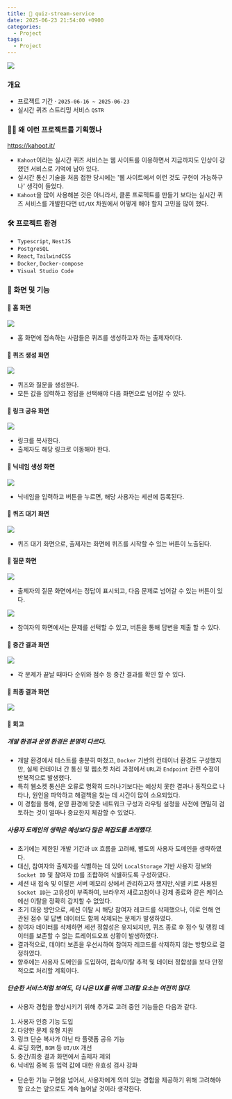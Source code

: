```yaml
---
title: 🧩 quiz-stream-service
date: 2025-06-23 21:54:00 +0900
categories:
  - Project
tags:
  - Project
---
```


![](/assets/image/Pasted%20image%2020250623215510.png)

### 개요
- 프로젝트 기간 · `2025-06-16 ~ 2025-06-23`
- 실시간 퀴즈 스트리밍 서비스 `QSTR`

### 🤷‍♂️ 왜 이런 프로젝트를 기획했나
https://kahoot.it/
- `Kahoot`이라는 실시간 퀴즈 서비스는 웹 사이트를 이용하면서 지금까지도 인상이 강했던 서비스로 기억에 남아 있다.
- 실시간 통신 기술을 처음 접한 당시에는 '웹 사이트에서 이런 것도 구현이 가능하구나' 생각이 들었다.
- `Kahoot`을 많이 사용해본 것은 아니라서, 클론 프로젝트를 만들기 보다는 실시간 퀴즈 서비스를 개발한다면 `UI/UX` 차원에서 어떻게 해야 할지 고민을 많이 했다.

### 🛠 **프로젝트 환경**  
- `Typescript`, `NestJS`
- `PostgreSQL`
- `React`, `TailwindCSS`
- `Docker`, `Docker-compose`
- `Visual Studio Code`

### 🚀  **화면 및 기능**
#### 🔹 홈 화면
![](/assets/image/Pasted%20image%2020250623220919.png)
- 홈 화면에 접속하는 사람들은 퀴즈를 생성하고자 하는 출제자이다.

#### 🔹 퀴즈 생성 화면
![](/assets/image/Pasted%20image%2020250623221546.png)
- 퀴즈와 질문을 생성한다.
- 모든 값을 입력하고 정답을 선택해야 다음 화면으로 넘어갈 수 있다.

#### 🔹 링크 공유 화면
![](/assets/image/Pasted%20image%2020250623221613.png)
- 링크를 복사한다.
- 출제자도 해당 링크로 이동해야 한다.

#### 🔹 닉네임 생성 화면
![](/assets/image/Pasted%20image%2020250623221733.png)
- 닉네임을 입력하고 버튼을 누르면, 해당 사용자는 세션에 등록된다.

#### 🔹 퀴즈 대기 화면
![](/assets/image/Pasted%20image%2020250623221951.png)
- 퀴즈 대기 화면으로, 출제자는 화면에 퀴즈를 시작할 수 있는 버튼이 노출된다.

#### 🔹 질문 화면
![](/assets/image/Pasted%20image%2020250623222100.png)
- 출제자의 질문 화면에서는 정답이 표시되고, 다음 문제로 넘어갈 수 있는 버튼이 있다.

![](Pasted%20image%2020250623222119.png)
- 참여자의 화면에서는 문제를 선택할 수 있고, 버튼을 통해 답변을 제출 할 수 있다.

#### 🔹 중간 결과 화면
![](Pasted%20image%2020250623222245.png)
- 각 문제가 끝날 때마다 순위와 점수 등 중간 결과를 확인 할 수 있다.

#### 🔹 최종 결과 화면
![](/assets/image/Pasted%20image%2020250623222616.png)


####  🧐 회고
##### 개발 환경과 운영 환경은 분명히 다르다.
- 개발 환경에서 테스트를 충분히 마쳤고, `Docker` 기반의 컨테이너 환경도 구성했지만,  실제 컨테이너 간 통신 및 웹소켓 처리 과정에서 `URL`과 `Endpoint` 관련 수정이 반복적으로 발생했다.
- 특히 웹소켓 통신은 오류로 명확히 드러나기보다는 예상치 못한 결과나 동작으로 나타나,  원인을 파악하고 해결책을 찾는 데 시간이 많이 소요되었다.
- 이 경험을 통해, 운영 환경에 맞춘 네트워크 구성과 라우팅 설정을 사전에 면밀히 검토하는 것이 얼마나 중요한지 체감할 수 있었다.

##### 사용자 도메인의 생략은 예상보다 많은 복잡도를 초래했다.
- 초기에는 제한된 개발 기간과 `UX` 흐름을 고려해, 별도의 사용자 도메인을 생략하였다.
- 대신, 참여자와 출제자를 식별하는 데 있어 `LocalStorage` 기반 사용자 정보와 `Socket ID` 및 참여자 `ID`를 조합하여 식별하도록 구성하였다.
- 세션 내 접속 및 이탈은 서버 메모리 상에서 관리하고자 했지만,식별 키로 사용된 `Socket ID`는 고유성이 부족하여, 브라우저 새로고침이나 강제 종료와 같은 케이스에선 이탈을 정확히 감지할 수 없었다.
- 초기 대응 방안으로, 세션 이탈 시 해당 참여자 레코드를 삭제했으나, 이로 인해 연관된 점수 및 답변 데이터도 함께 삭제되는 문제가 발생하였다.
- 참여자 데이터를 삭제하면 세션 정합성은 유지되지만, 퀴즈 종료 후 점수 및 랭킹 데이터를 보존할 수 없는 트레이드오프 상황이 발생하였다.
- 결과적으로, 데이터 보존을 우선시하여 참여자 레코드를 삭제하지 않는 방향으로 결정하였다.
- 향후에는 사용자 도메인을 도입하여, 접속/이탈 추적 및 데이터 정합성을 보다 안정적으로 처리할 계획이다.

##### 단순한 서비스처럼 보여도, 더 나은 UX를 위해 고려할 요소는 여전히 많다.
- 사용자 경험을 향상시키기 위해 추가로 고려 중인 기능들은 다음과 같다.

1. 사용자 인증 기능 도입
2. 다양한 문제 유형 지원
3. 링크 단순 복사가 아닌 타 플랫폼 공유 기능
4. 로딩 화면, `BGM` 등 `UI/UX` 개선
5. 중간/최종 결과 화면에서 출제자 제외
6. 닉네임 중복 등 입력 값에 대한 유효성 검사 강화

- 단순한 기능 구현을 넘어서, 사용자에게 의미 있는 경험을 제공하기 위해 고려해야 할 요소는 앞으로도 계속 늘어날 것이라 생각한다.